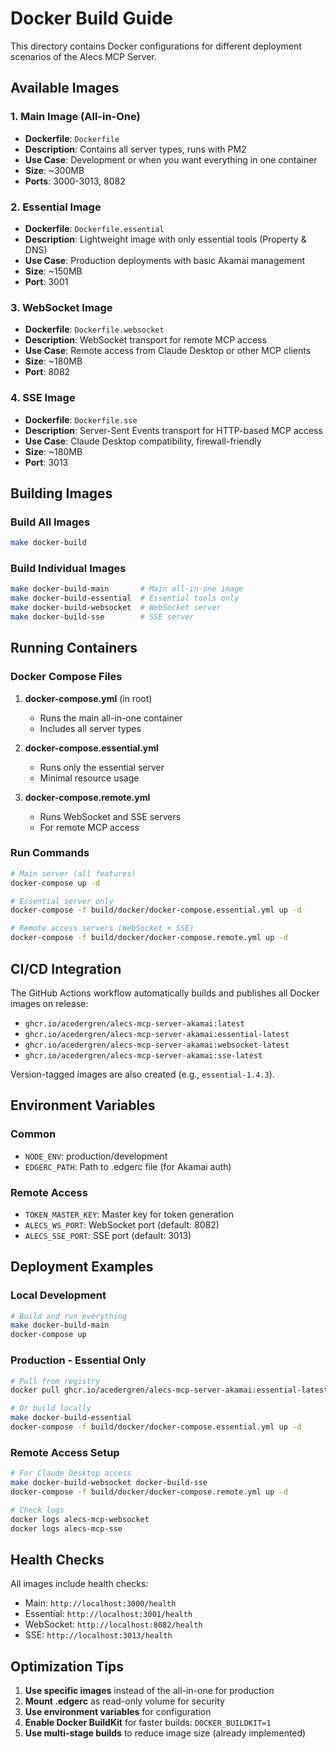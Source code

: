 # Docker Build Guide

This directory contains Docker configurations for different deployment scenarios of the Alecs MCP
Server.

## Available Images

### 1. Main Image (All-in-One)

- **Dockerfile**: `Dockerfile`
- **Description**: Contains all server types, runs with PM2
- **Use Case**: Development or when you want everything in one container
- **Size**: ~300MB
- **Ports**: 3000-3013, 8082

### 2. Essential Image

- **Dockerfile**: `Dockerfile.essential`
- **Description**: Lightweight image with only essential tools (Property & DNS)
- **Use Case**: Production deployments with basic Akamai management
- **Size**: ~150MB
- **Port**: 3001

### 3. WebSocket Image

- **Dockerfile**: `Dockerfile.websocket`
- **Description**: WebSocket transport for remote MCP access
- **Use Case**: Remote access from Claude Desktop or other MCP clients
- **Size**: ~180MB
- **Port**: 8082

### 4. SSE Image

- **Dockerfile**: `Dockerfile.sse`
- **Description**: Server-Sent Events transport for HTTP-based MCP access
- **Use Case**: Claude Desktop compatibility, firewall-friendly
- **Size**: ~180MB
- **Port**: 3013

## Building Images

### Build All Images

```bash
make docker-build
```

### Build Individual Images

```bash
make docker-build-main       # Main all-in-one image
make docker-build-essential  # Essential tools only
make docker-build-websocket  # WebSocket server
make docker-build-sse        # SSE server
```

## Running Containers

### Docker Compose Files

1. **docker-compose.yml** (in root)

   - Runs the main all-in-one container
   - Includes all server types

2. **docker-compose.essential.yml**

   - Runs only the essential server
   - Minimal resource usage

3. **docker-compose.remote.yml**
   - Runs WebSocket and SSE servers
   - For remote MCP access

### Run Commands

```bash
# Main server (all features)
docker-compose up -d

# Essential server only
docker-compose -f build/docker/docker-compose.essential.yml up -d

# Remote access servers (WebSocket + SSE)
docker-compose -f build/docker/docker-compose.remote.yml up -d
```

## CI/CD Integration

The GitHub Actions workflow automatically builds and publishes all Docker images on release:

- `ghcr.io/acedergren/alecs-mcp-server-akamai:latest`
- `ghcr.io/acedergren/alecs-mcp-server-akamai:essential-latest`
- `ghcr.io/acedergren/alecs-mcp-server-akamai:websocket-latest`
- `ghcr.io/acedergren/alecs-mcp-server-akamai:sse-latest`

Version-tagged images are also created (e.g., `essential-1.4.3`).

## Environment Variables

### Common

- `NODE_ENV`: production/development
- `EDGERC_PATH`: Path to .edgerc file (for Akamai auth)

### Remote Access

- `TOKEN_MASTER_KEY`: Master key for token generation
- `ALECS_WS_PORT`: WebSocket port (default: 8082)
- `ALECS_SSE_PORT`: SSE port (default: 3013)

## Deployment Examples

### Local Development

```bash
# Build and run everything
make docker-build-main
docker-compose up
```

### Production - Essential Only

```bash
# Pull from registry
docker pull ghcr.io/acedergren/alecs-mcp-server-akamai:essential-latest

# Or build locally
make docker-build-essential
docker-compose -f build/docker/docker-compose.essential.yml up -d
```

### Remote Access Setup

```bash
# For Claude Desktop access
make docker-build-websocket docker-build-sse
docker-compose -f build/docker/docker-compose.remote.yml up -d

# Check logs
docker logs alecs-mcp-websocket
docker logs alecs-mcp-sse
```

## Health Checks

All images include health checks:

- Main: `http://localhost:3000/health`
- Essential: `http://localhost:3001/health`
- WebSocket: `http://localhost:8082/health`
- SSE: `http://localhost:3013/health`

## Optimization Tips

1. **Use specific images** instead of the all-in-one for production
2. **Mount .edgerc** as read-only volume for security
3. **Use environment variables** for configuration
4. **Enable Docker BuildKit** for faster builds: `DOCKER_BUILDKIT=1`
5. **Use multi-stage builds** to reduce image size (already implemented)
